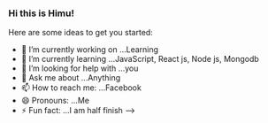 ### Hi this is  Himu!


Here are some ideas to get you started:

- 🔭 I’m currently working on ...Learning
- 🌱 I’m currently learning ...JavaScript, React js, Node js, Mongodb
- 🤔 I’m looking for help with ...you
- 💬 Ask me about ...Anything
- 📫 How to reach me: ...Facebook
- 😄 Pronouns: ...Me
- ⚡ Fun fact: ...I am half finish
-->
